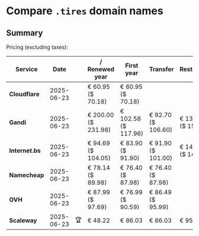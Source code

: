 # Compare `.tires` domain names

## Summary

Pricing (excluding taxes):

| Service | Date |  | / Renewed year | First year | Transfer | Restoration |
|--|--|--|--|--|--|--|
| **Cloudflare** | 2025-06-23 |  | € 60.95<br>($ 70.18) | € 60.95<br>($ 70.18) |  |  |
| **Gandi** | 2025-06-23 |  | € 200.00<br>($ 231.98) | € 102.58<br>($ 117.96) | € 92.70<br>($ 106.60) | € 137.38<br>($ 157.98) |
| **Internet.bs** | 2025-06-23 |  | € 94.69<br>($ 104.05) | € 83.90<br>($ 91.90) | € 91.90<br>($ 101.00) | € 142.75<br>($ 141.05) |
| **Namecheap** | 2025-06-23 |  | € 78.14<br>($ 89.98) | € 76.40<br>($ 87.98) | € 76.40<br>($ 87.98) |  |
| **OVH** | 2025-06-23 |  | € 87.99<br>($ 97.69) | € 76.99<br>($ 90.59) | € 86.49<br>($ 95.99) |  |
| **Scaleway** | 2025-06-23 | 🏆 | € 48.22 | € 86.03 | € 86.03 | € 95.96 |
